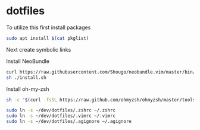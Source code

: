 # dotfiles

To utilize this first install packages

```bash
sudo apt install $(cat pkglist)
```

Next create symbolic links

Install NeoBundle

```bash
curl https://raw.githubusercontent.com/Shougo/neobundle.vim/master/bin/install.sh > install.sh
sh ./install.sh
```

Install oh-my-zsh
```bash
sh -c "$(curl -fsSL https://raw.github.com/ohmyzsh/ohmyzsh/master/tools/install.sh)"
```


```bash
sudo ln -s ~/dev/dotfiles/.zshrc ~/.zshrc
sudo ln -s ~/dev/dotfiles/.vimrc ~/.vimrc
sudo ln -s ~/dev/dotfiles/.agignore ~/.agignore
```

